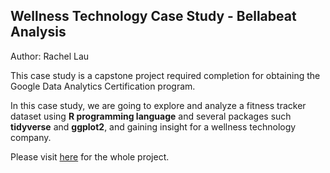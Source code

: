 ## Wellness Technology Case Study - Bellabeat Analysis
Author: Rachel Lau 

This case study is a capstone project required completion for obtaining the Google Data Analytics Certification program.

In this case study, we are going to explore and analyze a fitness tracker dataset using **R programming language** and several packages such **tidyverse** and **ggplot2**, and gaining insight for a wellness technology company.

Please visit [here](https://github.com/rachellct/Wellness_techonology_case_study/blob/main/case_study.md) for the whole project. 

